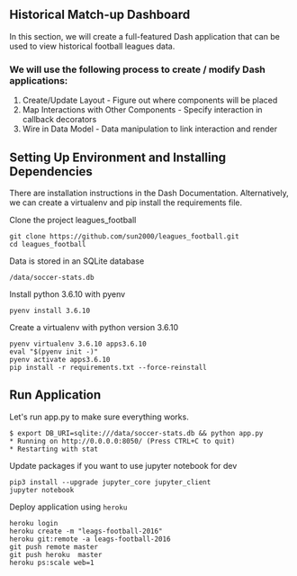 ## Historical Match-up Dashboard
In this section, we will create a full-featured Dash application that can be used to view historical football leagues data.

### We will use the following process to create / modify Dash applications:

1. Create/Update Layout - Figure out where components will be placed
2. Map Interactions with Other Components - Specify interaction in callback decorators
3. Wire in Data Model - Data manipulation to link interaction and render

## Setting Up Environment and Installing Dependencies
There are installation instructions in the Dash Documentation. Alternatively, we can create a virtualenv and pip install the requirements file.


Clone the project leagues_football
```
git clone https://github.com/sun2000/leagues_football.git
cd leagues_football
```

Data is stored in an SQLite database
```
/data/soccer-stats.db
```

Install python 3.6.10 with pyenv
```
pyenv install 3.6.10
```

Create a virtualenv with python version 3.6.10
```
pyenv virtualenv 3.6.10 apps3.6.10
eval "$(pyenv init -)"
pyenv activate apps3.6.10
pip install -r requirements.txt --force-reinstall
```


## Run Application
Let's run app.py to make sure everything works.

```
$ export DB_URI=sqlite:///data/soccer-stats.db && python app.py
* Running on http://0.0.0.0:8050/ (Press CTRL+C to quit)
* Restarting with stat
```


Update packages if you want to use jupyter notebook for dev
```
pip3 install --upgrade jupyter_core jupyter_client
jupyter notebook
```



Deploy application using `heroku`
```
heroku login
heroku create -m "leags-football-2016"
heroku git:remote -a leags-football-2016
git push remote master
git push heroku  master
heroku ps:scale web=1
```
